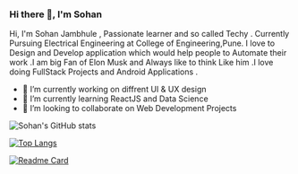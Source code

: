 ### Hi there 👋, I'm Sohan 

Hi, I'm Sohan Jambhule , Passionate learner and so called Techy . Currently Pursuing Electrical Engineering at College of Engineering,Pune. 
I love to Design and Develop application which would help people to Automate their work .I am big Fan of Elon Musk and Always like to think
Like him .I love doing FullStack Projects and Android Applications .


- 🔭 I’m currently working on diffrent UI & UX design
- 🌱 I’m currently learning ReactJS and Data Science 
- 👯 I’m looking to collaborate on Web Development Projects

![Sohan's GitHub stats](https://github-readme-stats.vercel.app/api?username=sohan2503001&show_icons=true&theme=onedark)

[![Top Langs](https://github-readme-stats.vercel.app/api/top-langs/?username=sohan2503001&layout=compact&theme=onedark)](https://github.com/anuraghazra/github-readme-stats)

[![Readme Card](https://github-readme-stats.vercel.app/api/pin/?username=sohan2503001&repo=github-readme-stats)](https://sohanjambhule-portfolio.netlify.app/)
